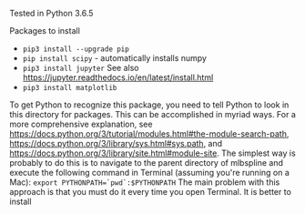 Tested in Python 3.6.5

Packages to install
- `pip3 install --upgrade pip`
- `pip install scipy` - automatically installs numpy
- `pip3 install jupyter`  See also https://jupyter.readthedocs.io/en/latest/install.html
- `pip3 install matplotlib`

To get Python to recognize this package, you need to tell Python to look in this directory for packages.
This can be accomplished in myriad ways.  For a more comprehensive explanation,
see https://docs.python.org/3/tutorial/modules.html#the-module-search-path,
https://docs.python.org/3/library/sys.html#sys.path, and https://docs.python.org/3/library/site.html#module-site.
The simplest way is probably to do this is to navigate to the parent directory of mlbspline and
execute the following command in Terminal (assuming you're running on a Mac): ``export PYTHONPATH=`pwd`:$PYTHONPATH``
The main problem with this approach is that you must do it every time you open Terminal.  It is better to install
